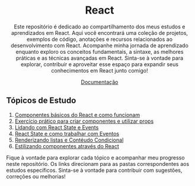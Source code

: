 <h1 align="center">React</h1>
<p align="center">
  Este repositório é dedicado ao compartilhamento dos meus estudos e aprendizados em React. Aqui você encontrará uma coleção de projetos, exemplos de código, anotações e recursos relacionados ao desenvolvimento com React. Acompanhe minha jornada de aprendizado enquanto exploro os conceitos fundamentais, a sintaxe, as melhores práticas e as técnicas avançadas em React. Sinta-se à vontade para explorar, contribuir e aproveitar esse espaço para expandir seus conhecimentos em React junto comigo!</p>

<p align="center">
  <!-- <a href="">Projeto</a> - -->
  <a href="https://react.dev/learn" rel="noopener" target="_blank">Documentação</a>
</p>

## Tópicos de Estudo

1. [Componentes básicos do React e como funcionam](https://github.com/Je-Carlos/React-complete-guide/tree/main/1-react-basics-and-components)
2. [Exercício prático para criar componentes e utilizar props](https://github.com/Je-Carlos/React-complete-guide/tree/main/2-practicing-components-basics)
3. [Lidando com React State e Events](https://github.com/Je-Carlos/React-complete-guide/tree/main/3-react-state-and-events)
4. [React State e como trabalhar com Eventos](https://github.com/Je-Carlos/React-complete-guide/tree/main/3%2C%204%20-react-state-and-events)
5. [Renderizando listas e Contéudo Condicional](https://github.com/Je-Carlos/React-complete-guide/tree/main/5-rendering-lists-and-conditional-content)
6. [Estilizando componentes através do React](https://github.com/Je-Carlos/React-complete-guide/tree/main/6-styling-react-components)

Fique à vontade para explorar cada tópico e acompanhar meu progresso neste repositório. Os links direcionam para as pastas correspondentes aos estudos específicos. Sinta-se à vontade para contribuir com sugestões, correções ou melhorias!

